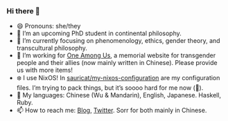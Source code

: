 ### Hi there 👋

- 😄 Pronouns: she/they
- 🔭 I’m an upcoming PhD student in continental philosophy. 
- 🌱 I’m currently focusing on phenomenology, ethics, gender theory, and transcultural philosophy.
- 👯 I’m working for [One Among Us](https://one-among.us), a memorial website for transgender people and their allies (now mainly written in Chinese). Please provide us with more items!
- ❄️️ I use NixOS! In [sauricat/my-nixos-configuration](https://github.com/sauricat/my-nixos-configuration) are my configuration files. I’m trying to pack things, but it’s soooo hard for me now (🤔).
- 💬 My languages: Chinese (Wu & Mandarin), English, Japanese. Haskell, Ruby. 
- 📫 How to reach me: [Blog](https://shu-l.in), [Twitter](https://twitter.com/sauricat). Sorr for both mainly in Chinese. 

